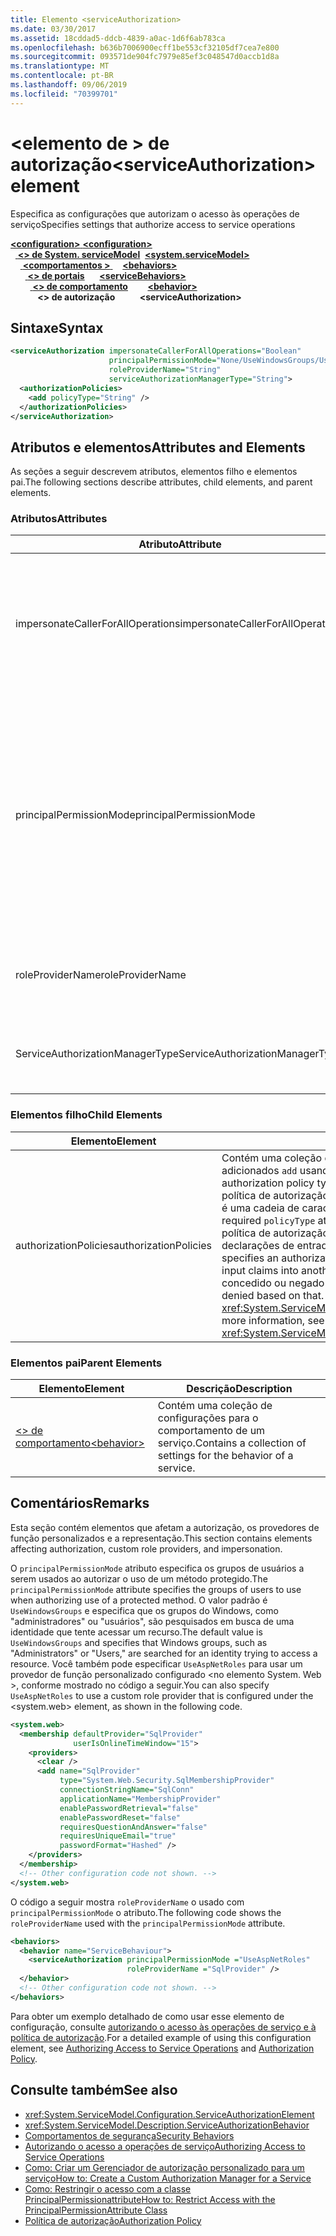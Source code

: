 ```yaml
---
title: Elemento <serviceAuthorization>
ms.date: 03/30/2017
ms.assetid: 18cddad5-ddcb-4839-a0ac-1d6f6ab783ca
ms.openlocfilehash: b636b7006900ecff1be553cf32105df7cea7e800
ms.sourcegitcommit: 093571de904fc7979e85ef3c048547d0accb1d8a
ms.translationtype: MT
ms.contentlocale: pt-BR
ms.lasthandoff: 09/06/2019
ms.locfileid: "70399701"
---
```

# <a name="serviceauthorization-element"></a><span data-ttu-id="e63b3-102">\<elemento de > de autorização</span><span class="sxs-lookup"><span data-stu-id="e63b3-102">\<serviceAuthorization> element</span></span>
<span data-ttu-id="e63b3-103">Especifica as configurações que autorizam o acesso às operações de serviço</span><span class="sxs-lookup"><span data-stu-id="e63b3-103">Specifies settings that authorize access to service operations</span></span>  
  
<span data-ttu-id="e63b3-104">[ **\<configuration>** ](../configuration-element.md)</span><span class="sxs-lookup"><span data-stu-id="e63b3-104">[**\<configuration>**](../configuration-element.md)</span></span>\
<span data-ttu-id="e63b3-105">&nbsp;&nbsp;[ **\<> de System. serviceModel**](system-servicemodel.md)</span><span class="sxs-lookup"><span data-stu-id="e63b3-105">&nbsp;&nbsp;[**\<system.serviceModel>**](system-servicemodel.md)</span></span>\
<span data-ttu-id="e63b3-106">&nbsp;&nbsp;&nbsp;&nbsp;[ **\<comportamentos >** ](behaviors.md)</span><span class="sxs-lookup"><span data-stu-id="e63b3-106">&nbsp;&nbsp;&nbsp;&nbsp;[**\<behaviors>**](behaviors.md)</span></span>\
<span data-ttu-id="e63b3-107">&nbsp;&nbsp;&nbsp;&nbsp;&nbsp;&nbsp;[ **\<> de portais**](servicebehaviors.md)</span><span class="sxs-lookup"><span data-stu-id="e63b3-107">&nbsp;&nbsp;&nbsp;&nbsp;&nbsp;&nbsp;[**\<serviceBehaviors>**](servicebehaviors.md)</span></span>\
<span data-ttu-id="e63b3-108">&nbsp;&nbsp;&nbsp;&nbsp;&nbsp;&nbsp;&nbsp;&nbsp;[ **\<> de comportamento**](behavior-of-servicebehaviors.md)</span><span class="sxs-lookup"><span data-stu-id="e63b3-108">&nbsp;&nbsp;&nbsp;&nbsp;&nbsp;&nbsp;&nbsp;&nbsp;[**\<behavior>**](behavior-of-servicebehaviors.md)</span></span>\
<span data-ttu-id="e63b3-109">&nbsp;&nbsp;&nbsp;&nbsp;&nbsp;&nbsp;&nbsp;&nbsp;&nbsp;&nbsp; **\<> de autorização**</span><span class="sxs-lookup"><span data-stu-id="e63b3-109">&nbsp;&nbsp;&nbsp;&nbsp;&nbsp;&nbsp;&nbsp;&nbsp;&nbsp;&nbsp;**\<serviceAuthorization>**</span></span>  
  
## <a name="syntax"></a><span data-ttu-id="e63b3-110">Sintaxe</span><span class="sxs-lookup"><span data-stu-id="e63b3-110">Syntax</span></span>  
  
```xml  
<serviceAuthorization impersonateCallerForAllOperations="Boolean"
                      principalPermissionMode="None/UseWindowsGroups/UseAspNetRoles/Custom"
                      roleProviderName="String"
                      serviceAuthorizationManagerType="String">
  <authorizationPolicies>
    <add policyType="String" />
  </authorizationPolicies>
</serviceAuthorization>
```  
  
## <a name="attributes-and-elements"></a><span data-ttu-id="e63b3-111">Atributos e elementos</span><span class="sxs-lookup"><span data-stu-id="e63b3-111">Attributes and Elements</span></span>  
 <span data-ttu-id="e63b3-112">As seções a seguir descrevem atributos, elementos filho e elementos pai.</span><span class="sxs-lookup"><span data-stu-id="e63b3-112">The following sections describe attributes, child elements, and parent elements.</span></span>  
  
### <a name="attributes"></a><span data-ttu-id="e63b3-113">Atributos</span><span class="sxs-lookup"><span data-stu-id="e63b3-113">Attributes</span></span>  
  
|<span data-ttu-id="e63b3-114">Atributo</span><span class="sxs-lookup"><span data-stu-id="e63b3-114">Attribute</span></span>|<span data-ttu-id="e63b3-115">Descrição</span><span class="sxs-lookup"><span data-stu-id="e63b3-115">Description</span></span>|  
|---------------|-----------------|  
|<span data-ttu-id="e63b3-116">impersonateCallerForAllOperations</span><span class="sxs-lookup"><span data-stu-id="e63b3-116">impersonateCallerForAllOperations</span></span>|<span data-ttu-id="e63b3-117">Um valor booliano que especifica se todas as operações no serviço representam o chamador.</span><span class="sxs-lookup"><span data-stu-id="e63b3-117">A Boolean value that specifies if all the operations in the service impersonate the caller.</span></span> <span data-ttu-id="e63b3-118">O padrão é `false`.</span><span class="sxs-lookup"><span data-stu-id="e63b3-118">The default is `false`.</span></span><br /><br /> <span data-ttu-id="e63b3-119">Quando uma operação de serviço específica representa o chamador, o contexto do thread é alternado para o contexto do chamador antes de executar o serviço especificado.</span><span class="sxs-lookup"><span data-stu-id="e63b3-119">When a specific service operation impersonates the caller, the thread context is switched to the caller context before executing the specified service.</span></span>|  
|<span data-ttu-id="e63b3-120">principalPermissionMode</span><span class="sxs-lookup"><span data-stu-id="e63b3-120">principalPermissionMode</span></span>|<span data-ttu-id="e63b3-121">Define a entidade de segurança usada para executar operações no servidor.</span><span class="sxs-lookup"><span data-stu-id="e63b3-121">Sets the principal used to carry out operations on the server.</span></span> <span data-ttu-id="e63b3-122">Os valores incluem o seguinte:</span><span class="sxs-lookup"><span data-stu-id="e63b3-122">Values include the following:</span></span><br /><br /> <span data-ttu-id="e63b3-123">-Nenhum</span><span class="sxs-lookup"><span data-stu-id="e63b3-123">-   None</span></span><br /><span data-ttu-id="e63b3-124">- UseWindowsGroups</span><span class="sxs-lookup"><span data-stu-id="e63b3-124">-   UseWindowsGroups</span></span><br /><span data-ttu-id="e63b3-125">- UseAspNetRoles</span><span class="sxs-lookup"><span data-stu-id="e63b3-125">-   UseAspNetRoles</span></span><br /><span data-ttu-id="e63b3-126">-Personalizado</span><span class="sxs-lookup"><span data-stu-id="e63b3-126">-   Custom</span></span><br /><br /> <span data-ttu-id="e63b3-127">O valor padrão é UseWindowsGroups.</span><span class="sxs-lookup"><span data-stu-id="e63b3-127">The default value is UseWindowsGroups.</span></span> <span data-ttu-id="e63b3-128">O valor é do tipo <xref:System.ServiceModel.Description.PrincipalPermissionMode>.</span><span class="sxs-lookup"><span data-stu-id="e63b3-128">The value is of type <xref:System.ServiceModel.Description.PrincipalPermissionMode>.</span></span> <span data-ttu-id="e63b3-129">Para obter mais informações sobre como usar esse atributo [, consulte Como: Restrinja o acesso com a classe](../../../wcf/how-to-restrict-access-with-the-principalpermissionattribute-class.md)PrincipalPermissionAttribute.</span><span class="sxs-lookup"><span data-stu-id="e63b3-129">For more information on using this attribute, see [How to: Restrict Access with the PrincipalPermissionAttribute Class](../../../wcf/how-to-restrict-access-with-the-principalpermissionattribute-class.md).</span></span>|  
|<span data-ttu-id="e63b3-130">roleProviderName</span><span class="sxs-lookup"><span data-stu-id="e63b3-130">roleProviderName</span></span>|<span data-ttu-id="e63b3-131">Uma cadeia de caracteres que especifica o nome do provedor de função, que fornece informações de função para um aplicativo Windows Communication Foundation (WCF).</span><span class="sxs-lookup"><span data-stu-id="e63b3-131">A string that specifies the name of the role provider, which provides role information for a Windows Communication Foundation (WCF) application.</span></span> <span data-ttu-id="e63b3-132">O padrão é uma cadeia de caracteres vazia.</span><span class="sxs-lookup"><span data-stu-id="e63b3-132">The default is an empty string.</span></span>|  
|<span data-ttu-id="e63b3-133">ServiceAuthorizationManagerType</span><span class="sxs-lookup"><span data-stu-id="e63b3-133">ServiceAuthorizationManagerType</span></span>|<span data-ttu-id="e63b3-134">Uma cadeia de caracteres que contém o tipo do Gerenciador de autorização de serviço.</span><span class="sxs-lookup"><span data-stu-id="e63b3-134">A string containing the type of the service authorization manager.</span></span> <span data-ttu-id="e63b3-135">Para obter mais informações, consulte <xref:System.ServiceModel.ServiceAuthorizationManager>.</span><span class="sxs-lookup"><span data-stu-id="e63b3-135">For more information, see <xref:System.ServiceModel.ServiceAuthorizationManager>.</span></span>|  
  
### <a name="child-elements"></a><span data-ttu-id="e63b3-136">Elementos filho</span><span class="sxs-lookup"><span data-stu-id="e63b3-136">Child Elements</span></span>  
  
|<span data-ttu-id="e63b3-137">Elemento</span><span class="sxs-lookup"><span data-stu-id="e63b3-137">Element</span></span>|<span data-ttu-id="e63b3-138">Descrição</span><span class="sxs-lookup"><span data-stu-id="e63b3-138">Description</span></span>|  
|-------------|-----------------|  
|<span data-ttu-id="e63b3-139">authorizationPolicies</span><span class="sxs-lookup"><span data-stu-id="e63b3-139">authorizationPolicies</span></span>|<span data-ttu-id="e63b3-140">Contém uma coleção de tipos de política de autorização, que podem ser adicionados `add` usando a palavra-chave.</span><span class="sxs-lookup"><span data-stu-id="e63b3-140">Contains a collection of authorization policy types, which can be added using the `add` keyword.</span></span> <span data-ttu-id="e63b3-141">Cada política de autorização contém um único `policyType` atributo necessário que é uma cadeia de caracteres.</span><span class="sxs-lookup"><span data-stu-id="e63b3-141">Each authorization policy contains a single required `policyType` attribute that is a string.</span></span> <span data-ttu-id="e63b3-142">O atributo especifica uma política de autorização, que permite a transformação de um conjunto de declarações de entrada em outro conjunto de declarações.</span><span class="sxs-lookup"><span data-stu-id="e63b3-142">The attribute specifies an authorization policy, which enables transformation of one set of input claims into another set of claims.</span></span> <span data-ttu-id="e63b3-143">Controle de acesso pode ser concedido ou negado com base nisso.</span><span class="sxs-lookup"><span data-stu-id="e63b3-143">Access control can be granted or denied based on that.</span></span> <span data-ttu-id="e63b3-144">Para obter mais informações, consulte <xref:System.ServiceModel.Configuration.AuthorizationPolicyTypeElement>.</span><span class="sxs-lookup"><span data-stu-id="e63b3-144">For more information, see <xref:System.ServiceModel.Configuration.AuthorizationPolicyTypeElement>.</span></span>|  
  
### <a name="parent-elements"></a><span data-ttu-id="e63b3-145">Elementos pai</span><span class="sxs-lookup"><span data-stu-id="e63b3-145">Parent Elements</span></span>  
  
|<span data-ttu-id="e63b3-146">Elemento</span><span class="sxs-lookup"><span data-stu-id="e63b3-146">Element</span></span>|<span data-ttu-id="e63b3-147">Descrição</span><span class="sxs-lookup"><span data-stu-id="e63b3-147">Description</span></span>|  
|-------------|-----------------|  
|[<span data-ttu-id="e63b3-148">\<> de comportamento</span><span class="sxs-lookup"><span data-stu-id="e63b3-148">\<behavior></span></span>](behavior-of-endpointbehaviors.md)|<span data-ttu-id="e63b3-149">Contém uma coleção de configurações para o comportamento de um serviço.</span><span class="sxs-lookup"><span data-stu-id="e63b3-149">Contains a collection of settings for the behavior of a service.</span></span>|  
  
## <a name="remarks"></a><span data-ttu-id="e63b3-150">Comentários</span><span class="sxs-lookup"><span data-stu-id="e63b3-150">Remarks</span></span>  
 <span data-ttu-id="e63b3-151">Esta seção contém elementos que afetam a autorização, os provedores de função personalizados e a representação.</span><span class="sxs-lookup"><span data-stu-id="e63b3-151">This section contains elements affecting authorization, custom role providers, and impersonation.</span></span>  
  
 <span data-ttu-id="e63b3-152">O `principalPermissionMode` atributo especifica os grupos de usuários a serem usados ao autorizar o uso de um método protegido.</span><span class="sxs-lookup"><span data-stu-id="e63b3-152">The `principalPermissionMode` attribute specifies the groups of users to use when authorizing use of a protected method.</span></span> <span data-ttu-id="e63b3-153">O valor padrão é `UseWindowsGroups` e especifica que os grupos do Windows, como "administradores" ou "usuários", são pesquisados em busca de uma identidade que tente acessar um recurso.</span><span class="sxs-lookup"><span data-stu-id="e63b3-153">The default value is `UseWindowsGroups` and specifies that Windows groups, such as "Administrators" or "Users," are searched for an identity trying to access a resource.</span></span> <span data-ttu-id="e63b3-154">Você também pode especificar `UseAspNetRoles` para usar um provedor de função personalizado configurado \<no elemento System. Web >, conforme mostrado no código a seguir.</span><span class="sxs-lookup"><span data-stu-id="e63b3-154">You can also specify `UseAspNetRoles` to use a custom role provider that is configured under the \<system.web> element, as shown in the following code.</span></span>  
  
```xml  
<system.web>
  <membership defaultProvider="SqlProvider"
              userIsOnlineTimeWindow="15">
    <providers>
      <clear />
      <add name="SqlProvider"
           type="System.Web.Security.SqlMembershipProvider"
           connectionStringName="SqlConn"
           applicationName="MembershipProvider"
           enablePasswordRetrieval="false"
           enablePasswordReset="false"
           requiresQuestionAndAnswer="false"
           requiresUniqueEmail="true"
           passwordFormat="Hashed" />
    </providers>
  </membership>
  <!-- Other configuration code not shown. -->
</system.web>
```  
  
 <span data-ttu-id="e63b3-155">O código a seguir mostra `roleProviderName` o usado com `principalPermissionMode` o atributo.</span><span class="sxs-lookup"><span data-stu-id="e63b3-155">The following code shows the `roleProviderName` used with the `principalPermissionMode` attribute.</span></span>  
  
```xml  
<behaviors>
  <behavior name="ServiceBehaviour">
    <serviceAuthorization principalPermissionMode ="UseAspNetRoles"
                          roleProviderName ="SqlProvider" />
  </behavior>
  <!-- Other configuration code not shown. -->
</behaviors>
```  
  
 <span data-ttu-id="e63b3-156">Para obter um exemplo detalhado de como usar esse elemento de configuração, consulte [autorizando o acesso às operações de serviço e à](../../../wcf/samples/authorizing-access-to-service-operations.md) [política de autorização](../../../wcf/samples/authorization-policy.md).</span><span class="sxs-lookup"><span data-stu-id="e63b3-156">For a detailed example of using this configuration element, see [Authorizing Access to Service Operations](../../../wcf/samples/authorizing-access-to-service-operations.md) and [Authorization Policy](../../../wcf/samples/authorization-policy.md).</span></span>  
  
## <a name="see-also"></a><span data-ttu-id="e63b3-157">Consulte também</span><span class="sxs-lookup"><span data-stu-id="e63b3-157">See also</span></span>

- <xref:System.ServiceModel.Configuration.ServiceAuthorizationElement>
- <xref:System.ServiceModel.Description.ServiceAuthorizationBehavior>
- [<span data-ttu-id="e63b3-158">Comportamentos de segurança</span><span class="sxs-lookup"><span data-stu-id="e63b3-158">Security Behaviors</span></span>](../../../wcf/feature-details/security-behaviors-in-wcf.md)
- [<span data-ttu-id="e63b3-159">Autorizando o acesso a operações de serviço</span><span class="sxs-lookup"><span data-stu-id="e63b3-159">Authorizing Access to Service Operations</span></span>](../../../wcf/samples/authorizing-access-to-service-operations.md)
- [<span data-ttu-id="e63b3-160">Como: Criar um Gerenciador de autorização personalizado para um serviço</span><span class="sxs-lookup"><span data-stu-id="e63b3-160">How to: Create a Custom Authorization Manager for a Service</span></span>](../../../wcf/extending/how-to-create-a-custom-authorization-manager-for-a-service.md)
- [<span data-ttu-id="e63b3-161">Como: Restringir o acesso com a classe PrincipalPermissionattribute</span><span class="sxs-lookup"><span data-stu-id="e63b3-161">How to: Restrict Access with the PrincipalPermissionAttribute Class</span></span>](../../../wcf/how-to-restrict-access-with-the-principalpermissionattribute-class.md)
- [<span data-ttu-id="e63b3-162">Política de autorização</span><span class="sxs-lookup"><span data-stu-id="e63b3-162">Authorization Policy</span></span>](../../../wcf/samples/authorization-policy.md)
